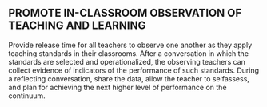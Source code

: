 ## PROMOTE IN-CLASSROOM OBSERVATION OF TEACHING AND LEARNING

Provide release time for all teachers to observe one another as they apply teaching standards in their classrooms. After a conversation in which the standards are selected and operationalized, the observing teachers can collect evidence of indicators of the performance of such standards. During a reflecting conversation, share the data, allow the teacher to selfassess, and plan for achieving the next higher level of performance on the continuum.